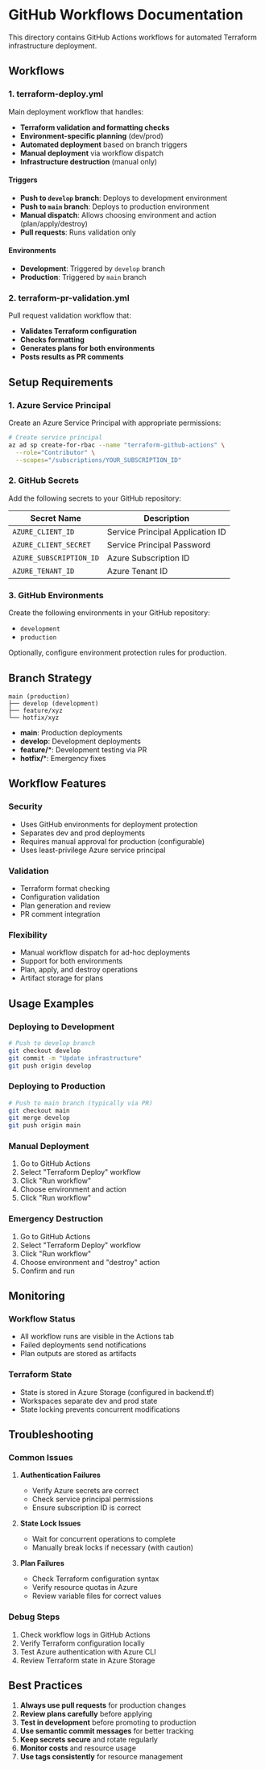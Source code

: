 # GitHub Workflows Documentation

This directory contains GitHub Actions workflows for automated Terraform infrastructure deployment.

## Workflows

### 1. terraform-deploy.yml
Main deployment workflow that handles:
- **Terraform validation and formatting checks**
- **Environment-specific planning** (dev/prod)
- **Automated deployment** based on branch triggers
- **Manual deployment** via workflow dispatch
- **Infrastructure destruction** (manual only)

#### Triggers
- **Push to `develop` branch**: Deploys to development environment
- **Push to `main` branch**: Deploys to production environment
- **Manual dispatch**: Allows choosing environment and action (plan/apply/destroy)
- **Pull requests**: Runs validation only

#### Environments
- **Development**: Triggered by `develop` branch
- **Production**: Triggered by `main` branch

### 2. terraform-pr-validation.yml
Pull request validation workflow that:
- **Validates Terraform configuration**
- **Checks formatting**
- **Generates plans for both environments**
- **Posts results as PR comments**

## Setup Requirements

### 1. Azure Service Principal
Create an Azure Service Principal with appropriate permissions:

```bash
# Create service principal
az ad sp create-for-rbac --name "terraform-github-actions" \
  --role="Contributor" \
  --scopes="/subscriptions/YOUR_SUBSCRIPTION_ID"
```

### 2. GitHub Secrets
Add the following secrets to your GitHub repository:

| Secret Name | Description |
|-------------|-------------|
| `AZURE_CLIENT_ID` | Service Principal Application ID |
| `AZURE_CLIENT_SECRET` | Service Principal Password |
| `AZURE_SUBSCRIPTION_ID` | Azure Subscription ID |
| `AZURE_TENANT_ID` | Azure Tenant ID |

### 3. GitHub Environments
Create the following environments in your GitHub repository:
- `development`
- `production`

Optionally, configure environment protection rules for production.

## Branch Strategy

```
main (production)
├── develop (development)
├── feature/xyz
└── hotfix/xyz
```

- **main**: Production deployments
- **develop**: Development deployments
- **feature/***: Development testing via PR
- **hotfix/***: Emergency fixes

## Workflow Features

### Security
- Uses GitHub environments for deployment protection
- Separates dev and prod deployments
- Requires manual approval for production (configurable)
- Uses least-privilege Azure service principal

### Validation
- Terraform format checking
- Configuration validation
- Plan generation and review
- PR comment integration

### Flexibility
- Manual workflow dispatch for ad-hoc deployments
- Support for both environments
- Plan, apply, and destroy operations
- Artifact storage for plans

## Usage Examples

### Deploying to Development
```bash
# Push to develop branch
git checkout develop
git commit -m "Update infrastructure"
git push origin develop
```

### Deploying to Production
```bash
# Push to main branch (typically via PR)
git checkout main
git merge develop
git push origin main
```

### Manual Deployment
1. Go to GitHub Actions
2. Select "Terraform Deploy" workflow
3. Click "Run workflow"
4. Choose environment and action
5. Click "Run workflow"

### Emergency Destruction
1. Go to GitHub Actions
2. Select "Terraform Deploy" workflow
3. Click "Run workflow"
4. Choose environment and "destroy" action
5. Confirm and run

## Monitoring

### Workflow Status
- All workflow runs are visible in the Actions tab
- Failed deployments send notifications
- Plan outputs are stored as artifacts

### Terraform State
- State is stored in Azure Storage (configured in backend.tf)
- Workspaces separate dev and prod state
- State locking prevents concurrent modifications

## Troubleshooting

### Common Issues

1. **Authentication Failures**
   - Verify Azure secrets are correct
   - Check service principal permissions
   - Ensure subscription ID is correct

2. **State Lock Issues**
   - Wait for concurrent operations to complete
   - Manually break locks if necessary (with caution)

3. **Plan Failures**
   - Check Terraform configuration syntax
   - Verify resource quotas in Azure
   - Review variable files for correct values

### Debug Steps
1. Check workflow logs in GitHub Actions
2. Verify Terraform configuration locally
3. Test Azure authentication with Azure CLI
4. Review Terraform state in Azure Storage

## Best Practices

1. **Always use pull requests** for production changes
2. **Review plans carefully** before applying
3. **Test in development** before promoting to production
4. **Use semantic commit messages** for better tracking
5. **Keep secrets secure** and rotate regularly
6. **Monitor costs** and resource usage
7. **Use tags consistently** for resource management
